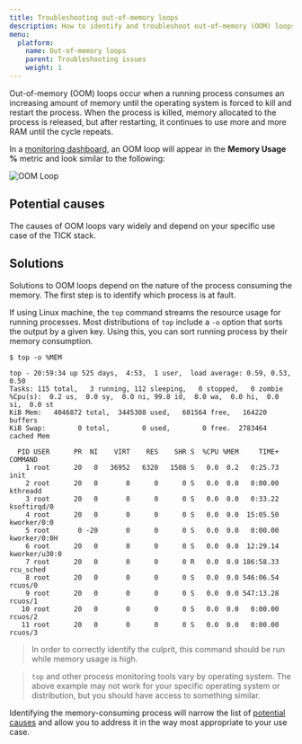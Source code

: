 ```yaml
---
title: Troubleshooting out-of-memory loops
description: How to identify and troubleshoot out-of-memory (OOM) loops when using InfluxData's TICK stack.
menu:
  platform:
    name: Out-of-memory loops
    parent: Troubleshooting issues
    weight: 1
---
```


Out-of-memory (OOM) loops occur when a running process consumes an increasing amount
of memory until the operating system is forced to kill and restart the process.
When the process is killed, memory allocated to the process is released, but after
restarting, it continues to use more and more RAM until the cycle repeats.

In a [monitoring dashboard](/platform/monitoring/monitoring-dashboards), an OOM loop
will appear in the **Memory Usage %** metric and look similar to the following:

![OOM Loop](/img/platform/troubleshooting-oom-loop.png)

## Potential causes
The causes of OOM loops vary widely and depend on your specific use case of the TICK stack.
<!-- The following are the most common causes: -->

<!-- - list of common causes  -->

## Solutions
Solutions to OOM loops depend on the nature of the process consuming the memory.
The first step is to identify which process is at fault.

If using Linux machine, the `top` command streams the resource usage for running processes.
Most distributions of `top` include a `-o` option that sorts the output by a given key.
Using this, you can sort running process by their memory consumption.

```
$ top -o %MEM

top - 20:59:34 up 525 days,  4:53,  1 user,  load average: 0.59, 0.53, 0.50
Tasks: 115 total,   3 running, 112 sleeping,   0 stopped,   0 zombie
%Cpu(s):  0.2 us,  0.0 sy,  0.0 ni, 99.8 id,  0.0 wa,  0.0 hi,  0.0 si,  0.0 st
KiB Mem:   4046872 total,  3445308 used,   601564 free,   164220 buffers
KiB Swap:        0 total,        0 used,        0 free.  2783464 cached Mem

  PID USER      PR  NI    VIRT    RES    SHR S  %CPU %MEM     TIME+ COMMAND
    1 root      20   0   36952   6320   1508 S   0.0  0.2   0:25.73 init
    2 root      20   0       0      0      0 S   0.0  0.0   0:00.00 kthreadd
    3 root      20   0       0      0      0 S   0.0  0.0   0:33.22 ksoftirqd/0
    4 root      20   0       0      0      0 S   0.0  0.0  15:05.50 kworker/0:0
    5 root       0 -20       0      0      0 S   0.0  0.0   0:00.00 kworker/0:0H
    6 root      20   0       0      0      0 S   0.0  0.0  12:29.14 kworker/u30:0
    7 root      20   0       0      0      0 R   0.0  0.0 186:58.33 rcu_sched
    8 root      20   0       0      0      0 S   0.0  0.0 546:06.54 rcuos/0
    9 root      20   0       0      0      0 S   0.0  0.0 547:13.28 rcuos/1
   10 root      20   0       0      0      0 S   0.0  0.0   0:00.00 rcuos/2
   11 root      20   0       0      0      0 S   0.0  0.0   0:00.00 rcuos/3
```

> In order to correctly identify the culprit, this command should be run while memory usage is high.

<!-- -->

> `top` and other process monitoring tools vary by operating system.
> The above example may not work for your specific operating system or distribution,
> but you should have access to something similar.

Identifying the memory-consuming process will narrow the list of [potential causes](#potential-causes)
and allow you to address it in the way most appropriate to your use case.
